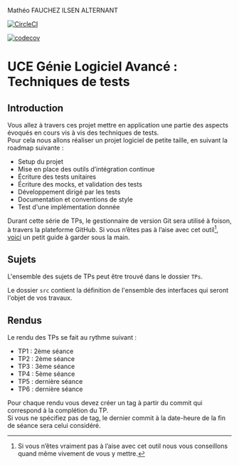 Mathéo FAUCHEZ ILSEN ALTERNANT

[![CircleCI](https://dl.circleci.com/status-badge/img/circleci/DAjdGZBoVRXV9MrfLrs7v8/KQSxb7pmpKXr4eLRw7rrSZ/tree/main.svg?style=svg)](https://dl.circleci.com/status-badge/redirect/circleci/DAjdGZBoVRXV9MrfLrs7v8/KQSxb7pmpKXr4eLRw7rrSZ/tree/master)

[![codecov](https://codecov.io/gh/matheoFauchez/ceri-m1-techniques-de-test/graph/badge.svg?token=6VDI8F05M3)](https://codecov.io/gh/matheoFauchez/ceri-m1-techniques-de-test)

# UCE Génie Logiciel Avancé : Techniques de tests

## Introduction

Vous allez à travers ces projet mettre en application une partie des aspects évoqués en cours vis à vis des techniques de tests.  
Pour cela nous allons réaliser un projet logiciel de petite taille, en suivant la roadmap suivante : 
- Setup du projet
- Mise en place des outils d’intégration continue
- Écriture des tests unitaires
- Écriture des mocks, et validation des tests
- Développement dirigé par les tests
- Documentation et conventions de style
- Test d'une implémentation donnée

Durant cette série de TPs, le gestionnaire de version Git sera utilisé à foison, à travers la plateforme GitHub. Si vous n’êtes pas à l’aise avec cet outil[^1], [voici](http://rogerdudler.github.io/git-guide/) un petit guide à garder sous la main.

## Sujets

L'ensemble des sujets de TPs peut être trouvé dans le dossier `TPs`.

Le dossier `src` contient la définition de l'ensemble des interfaces qui seront l'objet de vos travaux.

## Rendus

Le rendu des TPs se fait au rythme suivant :

- TP1 : 2ème séance
- TP2 : 2ème séance
- TP3 : 3ème séance
- TP4 : 5ème séance
- TP5 : dernière séance
- TP6 : dernière séance

Pour chaque rendu vous devez créer un tag à partir du commit qui correspond à la complétion du TP.  
Si vous ne spécifiez pas de tag, le dernier commit à la date-heure de la fin de séance sera celui considéré.

[^1]: Si vous n’êtes vraiment pas à l’aise avec cet outil nous vous conseillons quand même vivement de vous y mettre.
